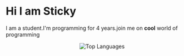# Hi I am Sticky
I am a student.I'm programming for 4 years.join me on **cool** world of programming

<p align="center"> <img align="center" src="https://github-readme-stats.vercel.app/api/top-langs?username=StickyCoolDev&show_icons=true&locale=en&layout=compact&theme=radical" alt="Top Languages" /> </p>
 <p align="center"> <img align="center" 

